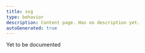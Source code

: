 ```yaml
---
title: svg
type: behavior
description: Content page. Has no description yet.
autoGenerated: true
---
```


Yet to be documented